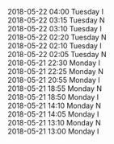 2018-05-22 04:00 Tuesday  I  
2018-05-22 03:15 Tuesday  N  
2018-05-22 03:10 Tuesday  I  
2018-05-22 02:20 Tuesday  N  
2018-05-22 02:10 Tuesday  I  
2018-05-22 02:05 Tuesday  N  
2018-05-21 22:30 Monday  I  
2018-05-21 22:25 Monday  N  
2018-05-21 20:55 Monday  I  
2018-05-21 18:55 Monday  N  
2018-05-21 18:50 Monday  I  
2018-05-21 14:10 Monday  N  
2018-05-21 14:05 Monday  I  
2018-05-21 13:10 Monday  N  
2018-05-21 13:00 Monday  I  

